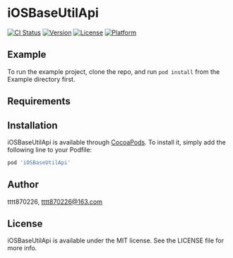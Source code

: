 # iOSBaseUtilApi

[![CI Status](https://img.shields.io/travis/tttt870226/iOSBaseUtilApi.svg?style=flat)](https://travis-ci.org/tttt870226/iOSBaseUtilApi)
[![Version](https://img.shields.io/cocoapods/v/iOSBaseUtilApi.svg?style=flat)](https://cocoapods.org/pods/iOSBaseUtilApi)
[![License](https://img.shields.io/cocoapods/l/iOSBaseUtilApi.svg?style=flat)](https://cocoapods.org/pods/iOSBaseUtilApi)
[![Platform](https://img.shields.io/cocoapods/p/iOSBaseUtilApi.svg?style=flat)](https://cocoapods.org/pods/iOSBaseUtilApi)

## Example

To run the example project, clone the repo, and run `pod install` from the Example directory first.

## Requirements

## Installation

iOSBaseUtilApi is available through [CocoaPods](https://cocoapods.org). To install
it, simply add the following line to your Podfile:

```ruby
pod 'iOSBaseUtilApi'
```

## Author

tttt870226, tttt870226@163.com

## License

iOSBaseUtilApi is available under the MIT license. See the LICENSE file for more info.
